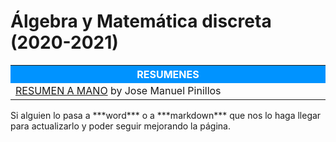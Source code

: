 # Álgebra y Matemática discreta (2020-2021)



<table>  
	<tr style="background-color: rgb(0, 147, 255);">
    	<th width="60%" style="color:#FFFFFF">RESUMENES</th>
	</tr>   
    <tr>
		<td><a href="Resumenes/Álgebra y Matemática discreta.pdf">RESUMEN A MANO</a> by Jose Manuel Pinillos</td>
    </tr>    
</table>
Si alguien lo pasa a ***word*** o a ***markdown*** que nos lo haga llegar para actualizarlo y poder seguir mejorando la página.

